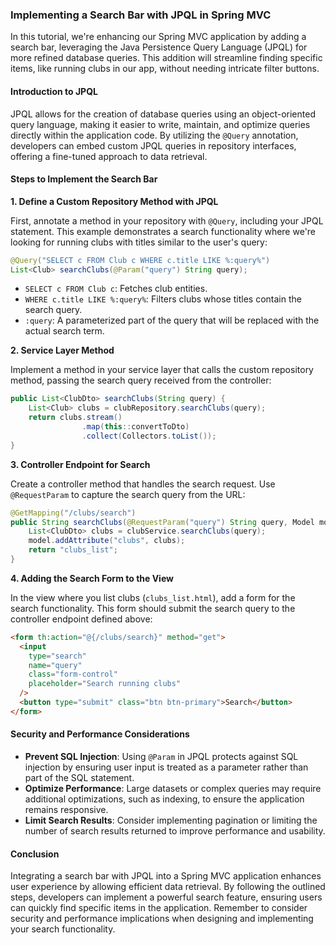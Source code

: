 ### Implementing a Search Bar with JPQL in Spring MVC

In this tutorial, we're enhancing our Spring MVC application by adding a search bar, leveraging the Java Persistence Query Language (JPQL) for more refined database queries. This addition will streamline finding specific items, like running clubs in our app, without needing intricate filter buttons.

#### Introduction to JPQL

JPQL allows for the creation of database queries using an object-oriented query language, making it easier to write, maintain, and optimize queries directly within the application code. By utilizing the `@Query` annotation, developers can embed custom JPQL queries in repository interfaces, offering a fine-tuned approach to data retrieval.

#### Steps to Implement the Search Bar

**1. Define a Custom Repository Method with JPQL**

First, annotate a method in your repository with `@Query`, including your JPQL statement. This example demonstrates a search functionality where we're looking for running clubs with titles similar to the user's query:

```java
@Query("SELECT c FROM Club c WHERE c.title LIKE %:query%")
List<Club> searchClubs(@Param("query") String query);
```

- `SELECT c FROM Club c`: Fetches club entities.
- `WHERE c.title LIKE %:query%`: Filters clubs whose titles contain the search query.
- `:query`: A parameterized part of the query that will be replaced with the actual search term.

**2. Service Layer Method**

Implement a method in your service layer that calls the custom repository method, passing the search query received from the controller:

```java
public List<ClubDto> searchClubs(String query) {
    List<Club> clubs = clubRepository.searchClubs(query);
    return clubs.stream()
                .map(this::convertToDto)
                .collect(Collectors.toList());
}
```

**3. Controller Endpoint for Search**

Create a controller method that handles the search request. Use `@RequestParam` to capture the search query from the URL:

```java
@GetMapping("/clubs/search")
public String searchClubs(@RequestParam("query") String query, Model model) {
    List<ClubDto> clubs = clubService.searchClubs(query);
    model.addAttribute("clubs", clubs);
    return "clubs_list";
}
```

**4. Adding the Search Form to the View**

In the view where you list clubs (`clubs_list.html`), add a form for the search functionality. This form should submit the search query to the controller endpoint defined above:

```html
<form th:action="@{/clubs/search}" method="get">
  <input
    type="search"
    name="query"
    class="form-control"
    placeholder="Search running clubs"
  />
  <button type="submit" class="btn btn-primary">Search</button>
</form>
```

#### Security and Performance Considerations

- **Prevent SQL Injection**: Using `@Param` in JPQL protects against SQL injection by ensuring user input is treated as a parameter rather than part of the SQL statement.
- **Optimize Performance**: Large datasets or complex queries may require additional optimizations, such as indexing, to ensure the application remains responsive.
- **Limit Search Results**: Consider implementing pagination or limiting the number of search results returned to improve performance and usability.

#### Conclusion

Integrating a search bar with JPQL into a Spring MVC application enhances user experience by allowing efficient data retrieval. By following the outlined steps, developers can implement a powerful search feature, ensuring users can quickly find specific items in the application. Remember to consider security and performance implications when designing and implementing your search functionality.
